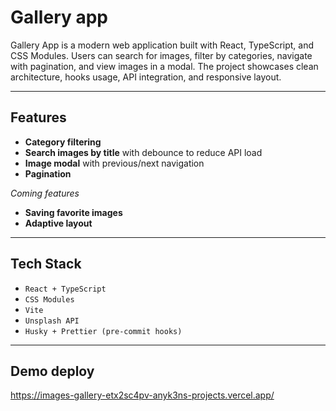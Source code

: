 # Gallery app

Gallery App is a modern web application built with React, TypeScript, and CSS Modules.
Users can search for images, filter by categories, navigate with pagination, and view images in a modal.
The project showcases clean architecture, hooks usage, API integration, and responsive layout.

---

## Features

- **Category filtering**
- **Search images by title** with debounce to reduce API load
- **Image modal** with previous/next navigation
- **Pagination**

_Coming features_

- **Saving favorite images**
- **Adaptive layout**

---

## Tech Stack

- `React + TypeScript`
- `CSS Modules`
- `Vite`
- `Unsplash API`
- `Husky + Prettier (pre-commit hooks)`

---

## Demo deploy

https://images-gallery-etx2sc4pv-anyk3ns-projects.vercel.app/
